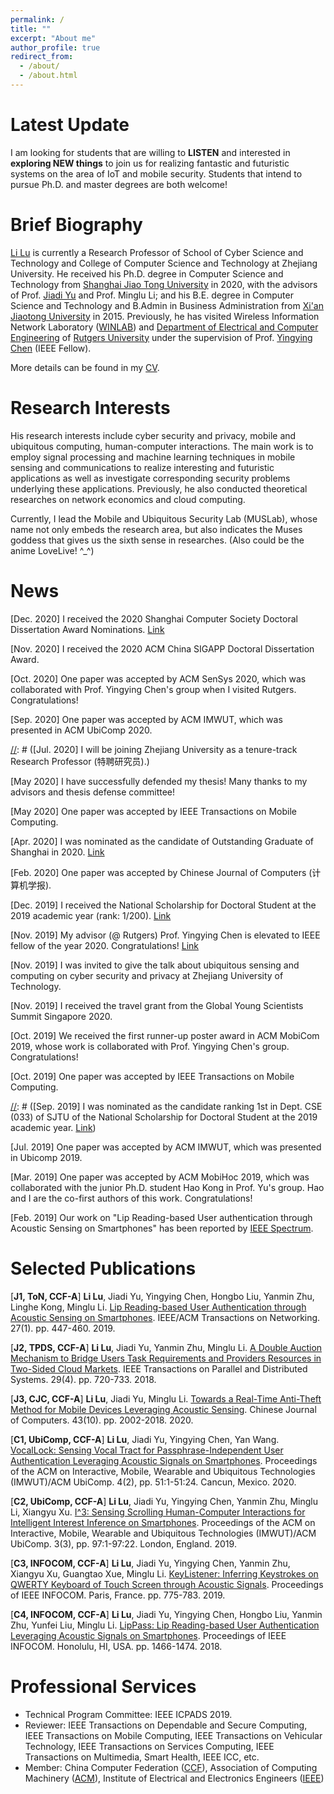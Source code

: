 ```yaml
---
permalink: /
title: ""
excerpt: "About me"
author_profile: true
redirect_from: 
  - /about/
  - /about.html
---
```

Latest Update
=====
I am looking for students that are willing to **LISTEN** and interested in **exploring NEW things** to join us for realizing fantastic and futuristic systems on the area of IoT and mobile security. Students that intend to pursue Ph.D. and master degrees are both welcome!

Brief Biography
=====
[Li Lu](https://person.zju.edu.cn/lynnluli) is currently a Research Professor of School of Cyber Science and Technology and College of Computer Science and Technology at Zhejiang University. He received his Ph.D. degree in Computer Science and Technology from [Shanghai Jiao Tong University](http://www.sjtu.edu.cn) in 2020, with the advisors of Prof. [Jiadi Yu](http://www.cs.sjtu.edu.cn/~jdyu/) and Prof. Minglu Li; and his B.E. degree in Computer Science and Technology and B.Admin in Business Administration from [Xi'an Jiaotong University](http://www.xjtu.edu.cn) in 2015. Previously, he has visited Wireless Information Network Laboratory ([WINLAB](http://winlab.rutgers.edu/)) and [Department of Electrical and Computer Engineering](https://www.ece.rutgers.edu/) of [Rutgers University](http://www.rutgers.edu) under the supervision of Prof. [Yingying Chen](http://www.winlab.rutgers.edu/~yychen/) (IEEE Fellow). 

More details can be found in my [CV](http://lynnlilu.github.io/files/cv-luli.pdf).

Research Interests
======
His research interests include cyber security and privacy, mobile and ubiquitous computing, human-computer interactions. The main work is to employ signal processing and machine learning techniques in mobile sensing and communications to realize interesting and futuristic applications as well as investigate corresponding security problems underlying these applications. Previously, he also conducted theoretical researches on network economics and cloud computing.

Currently, I lead the Mobile and Ubiquitous Security Lab (MUSLab), whose name not only embeds the research area, but also indicates the Muses goddess that gives us the sixth sense in researches. (Also could be the anime LoveLive! ^_^)

News
=====
\[Dec. 2020\] I received the 2020 Shanghai Computer Society Doctoral Dissertation Award Nominations. [Link](http://scs.sh.cn/shhash/shjsjxh/hash/hyhdzj/2020/12/21/2c93fc15764be4a101768338cb092724.html?tm=1608519346638)

\[Nov. 2020\] I received the 2020 ACM China SIGAPP Doctoral Dissertation Award.

\[Oct. 2020\] One paper was accepted by ACM SenSys 2020, which was collaborated with Prof. Yingying Chen's group when I visited Rutgers. Congratulations!

\[Sep. 2020\] One paper was accepted by ACM IMWUT, which was presented in ACM UbiComp 2020.

[//]: # (\[Jul. 2020\] I will be joining Zhejiang University as a tenure-track Research Professor (特聘研究员).)

[//]: # (\[May 2020\] I was invited to give the talk about ubiquitous sensing and computing on mobile and IoT security at Zhejiang University.)

\[May 2020\] I have successfully defended my thesis! Many thanks to my advisors and thesis defense committee!

\[May 2020\] One paper was accepted by IEEE Transactions on Mobile Computing.

\[Apr. 2020\] I was nominated as the candidate of Outstanding Graduate of Shanghai in 2020. [Link](http://xsb.seiee.sjtu.edu.cn/xsb/info/16548.htm)

\[Feb. 2020\] One paper was accepted by Chinese Journal of Computers (计算机学报).

\[Dec. 2019\] I received the National Scholarship for Doctoral Student at the 2019 academic year (rank: 1/200). [Link](http://xsb.seiee.sjtu.edu.cn/xsb/info/15682.htm)

\[Nov. 2019\] My advisor (@ Rutgers) Prof. Yingying Chen is elevated to IEEE fellow of the year 2020. Congratulations! [Link](https://www.ece.rutgers.edu/news/professor-yingying-chen-elevated-ieee-fellow)

\[Nov. 2019\] I was invited to give the talk about ubiquitous sensing and computing on cyber security and privacy at Zhejiang University of Technology.

\[Nov. 2019\] I received the travel grant from the Global Young Scientists Summit Singapore 2020.

\[Oct. 2019\] We received the first runner-up poster award in ACM MobiCom 2019, whose work is collaborated with Prof. Yingying Chen's group. Congratulations!

\[Oct. 2019\] One paper was accepted by IEEE Transactions on Mobile Computing.

[//]: # (\[Sep. 2019\] I was nominated as the candidate ranking 1st in Dept. CSE (033) of SJTU of the National Scholarship for Doctoral Student at the 2019 academic year. [Link](http://xsb.seiee.sjtu.edu.cn/xsb/info/15682.htm))

\[Jul. 2019\] One paper was accepted by ACM IMWUT, which was presented in Ubicomp 2019.

\[Mar. 2019\] One paper was accepted by ACM MobiHoc 2019, which was collaborated with the junior Ph.D. student Hao Kong in Prof. Yu's group. Hao and I are the co-first authors of this work. Congratulations!

\[Feb. 2019\] Our work on &quot;Lip Reading-based User authentication through Acoustic Sensing on Smartphones&quot; has been reported by [IEEE Spectrum](https://spectrum.ieee.org/tech-talk/consumer-electronics/gadgets/this-new-approach-for-user-identification-allows-phones-to-read-your-lips).

[//]: # (\[Nov. 2018\] I received the National Scholarship for Doctoral Student at the 2018 academic year.)

Selected Publications
======
[**J1, ToN, CCF-A**] **Li Lu**, Jiadi Yu, Yingying Chen, Hongbo Liu, Yanmin Zhu, Linghe Kong, Minglu Li. [Lip Reading-based User Authentication through Acoustic Sensing on Smartphones](https://lynnlilu.github.io/publication/2019-01-journal-LipPass-TON). IEEE/ACM Transactions on Networking. 27(1). pp. 447-460. 2019.

[**J2, TPDS, CCF-A**] **Li Lu**, Jiadi Yu, Yanmin Zhu, Minglu Li. [A Double Auction Mechanism to Bridge Users Task Requirements and Providers Resources in Two-Sided Cloud Markets](https://lynnlilu.github.io/publication/2018-04-journal-Auction-TPDS). IEEE Transactions on Parallel and Distributed Systems. 29(4). pp. 720-733. 2018.

[**J3, CJC, CCF-A**] **Li Lu**, Jiadi Yu, Minglu Li. [Towards a Real-Time Anti-Theft Method for Mobile Devices Leveraging Acoustic Sensing](https://lynnlilu.github.io/publication/2020-02-journal-EchoScan-CJC). Chinese Journal of Computers. 43(10). pp. 2002-2018. 2020.

[**C1, UbiComp, CCF-A**] **Li Lu**, Jiadi Yu, Yingying Chen, Yan Wang. [VocalLock: Sensing Vocal Tract for Passphrase-Independent User Authentication Leveraging Acoustic Signals on Smartphones](https://lynnlilu.github.io/publication/2020-06-conference-VocalLock-ubicomp). Proceedings of the ACM on Interactive, Mobile, Wearable and Ubiquitous Technologies (IMWUT)/ACM UbiComp. 4(2), pp. 51:1-51:24. Cancun, Mexico. 2020.

[**C2, UbiComp, CCF-A**] **Li Lu**, Jiadi Yu, Yingying Chen, Yanmin Zhu, Minglu Li, Xiangyu Xu. [I^3: Sensing Scrolling Human-Computer Interactions for Intelligent Interest Inference on Smartphones](https://lynnlilu.github.io/publication/2019-09-conference-I3-ubicomp). Proceedings of the ACM on Interactive, Mobile, Wearable and Ubiquitous Technologies (IMWUT)/ACM UbiComp. 3(3), pp. 97:1-97:22. London, England. 2019.

[**C3, INFOCOM, CCF-A**] **Li Lu**, Jiadi Yu, Yingying Chen, Yanmin Zhu, Xiangyu Xu, Guangtao Xue, Minglu Li. [KeyListener: Inferring Keystrokes on QWERTY Keyboard of Touch Screen through Acoustic Signals](https://lynnlilu.github.io/publication/2019-04-conference-KeyListener-infocom). Proceedings of IEEE INFOCOM. Paris, France. pp. 775-783. 2019. 

[**C4, INFOCOM, CCF-A**] **Li Lu**, Jiadi Yu, Yingying Chen, Hongbo Liu, Yanmin Zhu, Yunfei Liu, Minglu Li. [LipPass: Lip Reading-based User Authentication Leveraging Acoustic Signals on Smartphones](https://lynnlilu.github.io/publication/2018-04-conference-LipPass-infocom). Proceedings of IEEE INFOCOM. Honolulu, HI, USA. pp. 1466-1474. 2018.

Professional Services
======
* Technical Program Committee: IEEE ICPADS 2019.
* Reviewer: IEEE Transactions on Dependable and Secure Computing, IEEE Transactions on Mobile Computing, IEEE Transactions on Vehicular Technology, IEEE Transactions on Services Computing, IEEE Transactions on Multimedia, Smart Health, IEEE ICC, etc.
* Member: China Computer Federation ([CCF](https://www.ccf.org.cn/)), Association of Computing Machinery ([ACM](https://www.acm.org/)), Institute of Electrical and Electronics Engineers ([IEEE](https://www.ieee.org))
